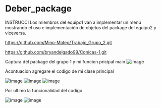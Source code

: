  # Deber_package
INSTRUCCI
Los miembros del equipo1 van a implementar un menú mostrando el uso e implementación de objetos del package del equipo2  y viceversa.



https://github.com/Mino-Mateo/Trabajo_Grupo_2.git

https://github.com/bryandelgado99/Conicas-1.git



Captura del package del grupo 1 y mi funcion pricipal main
![image](https://github.com/SandovalBrandon1027/Deber_package/assets/117743657/8f154cdb-ea09-417c-bc7b-85f63b13ce11)

Acontuacion agregare el codigo de mi clase principal

![image](https://github.com/SandovalBrandon1027/Deber_package/assets/117743657/0a6de4e1-a4e8-4657-ae08-6eef1ea6cf9c)
![image](https://github.com/SandovalBrandon1027/Deber_package/assets/117743657/c8cc767e-03a9-4eea-b023-53bff388f76b)
![image](https://github.com/SandovalBrandon1027/Deber_package/assets/117743657/5dbe0a4f-c2ca-4cf6-8352-68045f92142e)

Por ultimo la funcionalidad del codigo 

![image](https://github.com/SandovalBrandon1027/Deber_package/assets/117743657/28453720-bcfb-4b12-a1ec-bddb0f9772f9)
![image](https://github.com/SandovalBrandon1027/Deber_package/assets/117743657/cf6b6f6a-63ac-4cb7-bc08-b1d5c3789121)

